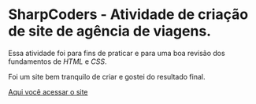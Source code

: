 # SharpCoders - Atividade de criação de site de agência de viagens.

Essa atividade foi para fins de praticar e para uma boa revisão dos fundamentos de *HTML* e *CSS*.

Foi um site bem tranquilo de criar e gostei do resultado final.

[Aqui você acessar o site](https://wlisses-silva.github.io/SharpCoders-site/)
